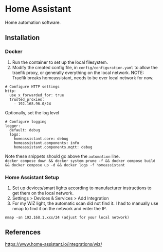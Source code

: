 # Home Assistant
Home automation software.

## Installation

### Docker
1. Run the container to set up the local filesystem.
2. Modify the created config file, in `config/configuration.yaml` to allow the traefik proxy, or generally everything on the local network. NOTE: Traefik breaks homeassistant, needs to be over local network for now.
```
# Configure HTTP settings
http:
  use_x_forwarded_for: true
  trusted_proxies:
    - 192.168.96.0/24
```
Optionally, set the log level
```
# Configure logging
logger:
  default: debug
  logs:
    homeassistant.core: debug
    homeassistant.components: info
    homeassistant.components.mqtt: debug
```
Note these snippets should go above the `automation` line.  
`docker compose down && docker system prune -f && docker compose build && docker compose up -d && docker logs -f homeassistant`

### Home Assistant Setup
1. Set up devices/smart lights according to manufacturer instructions to get them on the local network.
2. Settings > Devices & Services > Add Integration
3. For my WiZ light, the automatic scan did not find it. I had to manually use nmap to find it on the network and enter the IP.
```
nmap -sn 192.168.1.xxx/24 (adjust for your local network)
```

## References
https://www.home-assistant.io/integrations/wiz/  

